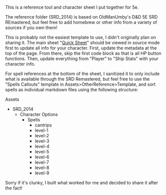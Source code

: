 This is a reference tool and character sheet I put together for 5e. 

The reference folder (SRD_2014) is based on OldManUmby's D&D 5E SRD REmastered, but feel free to add homebrew or other info from a variety of sources if you own them! 

This is probably not the easiest template to use, I didn't originally plan on sharing it. The main sheet "[Quick Sheet](Quick%20Sheet.md)" should be viewed in source mode first to update all info for your character. First, update the metadata at the top of the page. From there, skip the first code block as that is all HP button functions. Then, update everything from "Player" to "Ship Stats" with your character info. 

For spell references at the bottom of the sheet, I sanitized it to only include what is available through the SRD Remastered, but feel free to use the "Spells Callouts" template in Assets>OtherReference>Template, and sort spells as individual markdown files using the following structure:

Assets
- SRD_2014
	- Character Options
		- Spells
			- cantrips
			- level-1
			- level-2
			- level-3
			- level-4
			- level-5
			- level-6
			- level-7
			- level-8
			- level-9

Sorry if it's clunky, I built what worked for me and decided to share it after the fact! 